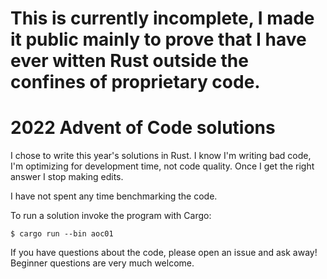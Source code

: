 This is currently incomplete, I made it public mainly to prove that I have ever witten Rust outside the confines of proprietary code.
==========================================



2022 Advent of Code solutions
==========================================

I chose to write this year's solutions in Rust. I know I'm writing bad code,
I'm optimizing for development time, not code quality. Once I get the right answer
I stop making edits.

I have not spent any time benchmarking the code.

To run a solution invoke the program with Cargo:

```
$ cargo run --bin aoc01
```

If you have questions about the code, please open an issue and ask away!
Beginner questions are very much welcome.
